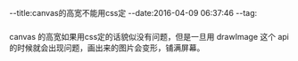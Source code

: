 --title:canvas的高宽不能用css定
--date:2016-04-09 06:37:46
--tag:
###
canvas 的高宽如果用css定的话貌似没有问题，但是一旦用 drawImage 这个 api 的时候就会出现问题，画出来的图片会变形，铺满屏幕。
